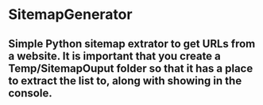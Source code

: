 # SitemapGenerator

## Simple Python sitemap extrator to get URLs from a website. It is important that you create a Temp/SitemapOuput folder so that it has a place to extract the list to, along with showing in the console.

